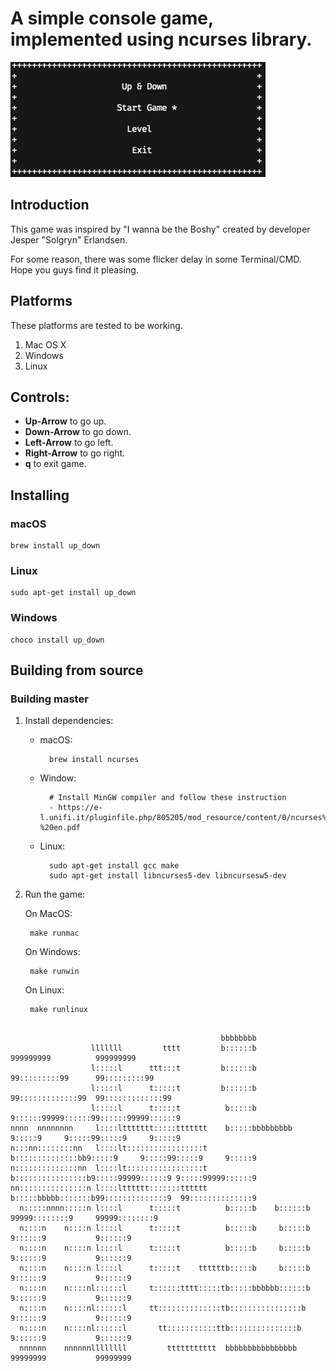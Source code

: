 # A simple console game, implemented using ncurses library.

[![Game](assets/game.png "Game")]()

## Introduction

This game was inspired by "I wanna be the Boshy" created by developer Jesper "Solgryn" Erlandsen. 

For some reason, there was some flicker delay in some Terminal/CMD. Hope you guys find it pleasing.

## Platforms

These platforms are tested to be working.

1. Mac OS X
2. Windows
3. Linux

## Controls:

- __Up-Arrow__ to go up.
- __Down-Arrow__ to go down.
- __Left-Arrow__ to go left.
- __Right-Arrow__ to go right.
- __q__ to exit game. 

## Installing

### macOS

    brew install up_down

### Linux

    sudo apt-get install up_down

### Windows

    choco install up_down


## Building from source

### Building master

1. Install dependencies:
    * macOS:

            brew install ncurses

    * Window:

            # Install MinGW compiler and follow these instruction
            - https://e-l.unifi.it/pluginfile.php/805205/mod_resource/content/0/ncurses%20installation%20-%20en.pdf
    
    * Linux:

            sudo apt-get install gcc make
            sudo apt-get install libncurses5-dev libncursesw5-dev


            
2. Run the game:

   On MacOS:

        make runmac

    On Windows:

        make runwin

    On Linux:

        make runlinux




```console
                                                                                                       
                                               bbbbbbbb                                                
                  lllllll         tttt         b::::::b               999999999          999999999     
                  l:::::l      ttt:::t         b::::::b             99:::::::::99      99:::::::::99   
                  l:::::l      t:::::t         b::::::b           99:::::::::::::99  99:::::::::::::99 
                  l:::::l      t:::::t          b:::::b          9::::::99999::::::99::::::99999::::::9
nnnn  nnnnnnnn     l::::lttttttt:::::ttttttt    b:::::bbbbbbbbb  9:::::9     9:::::99:::::9     9:::::9
n:::nn::::::::nn   l::::lt:::::::::::::::::t    b::::::::::::::bb9:::::9     9:::::99:::::9     9:::::9
n::::::::::::::nn  l::::lt:::::::::::::::::t    b::::::::::::::::b9:::::99999::::::9 9:::::99999::::::9
nn:::::::::::::::n l::::ltttttt:::::::tttttt    b:::::bbbbb:::::::b99::::::::::::::9  99::::::::::::::9
  n:::::nnnn:::::n l::::l      t:::::t          b:::::b    b::::::b  99999::::::::9     99999::::::::9 
  n::::n    n::::n l::::l      t:::::t          b:::::b     b:::::b       9::::::9           9::::::9  
  n::::n    n::::n l::::l      t:::::t          b:::::b     b:::::b      9::::::9           9::::::9   
  n::::n    n::::n l::::l      t:::::t    ttttttb:::::b     b:::::b     9::::::9           9::::::9    
  n::::n    n::::nl::::::l     t::::::tttt:::::tb:::::bbbbbb::::::b    9::::::9           9::::::9     
  n::::n    n::::nl::::::l     tt::::::::::::::tb::::::::::::::::b    9::::::9           9::::::9      
  n::::n    n::::nl::::::l       tt:::::::::::ttb:::::::::::::::b    9::::::9           9::::::9       
  nnnnnn    nnnnnnllllllll         ttttttttttt  bbbbbbbbbbbbbbbb    99999999           99999999        
                                                                                                      
```